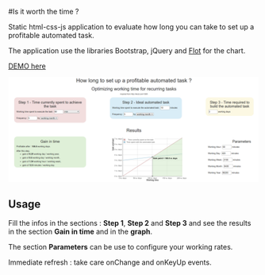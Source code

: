 #Is it worth the time ?

Static html-css-js application to evaluate how long you can take to set up a profitable automated task.

The application use the libraries Bootstrap, jQuery and [Flot](http://www.flotcharts.org/) for the chart. 

[DEMO here](https://nicolas-sarramagna.github.io/is-it-worth-the-time/)

![image of the application](/screenshots/01-optimizing-working-time.png)

## Usage

Fill the infos in the sections : **Step 1**, **Step 2** and **Step 3** and see the results in the section **Gain in time** and in the **graph**.

The section **Parameters** can be use to configure your working rates.

Immediate refresh : take care onChange and onKeyUp events.

